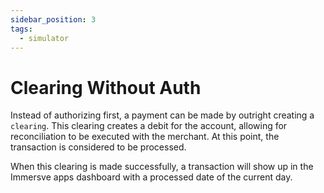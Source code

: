 ```yaml
---
sidebar_position: 3
tags:
  - simulator
---
```


# Clearing Without Auth

Instead of authorizing first, a payment can be made by outright creating a `clearing`. This clearing creates a debit for the account, allowing for reconciliation to be
executed with the merchant. At this point, the transaction is considered to be processed.

When this clearing is made successfully, a transaction will show up in the Immersve apps dashboard with a processed date of the current day.
